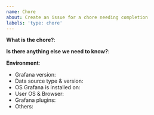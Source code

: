 ```yaml
---
name: Chore
about: Create an issue for a chore needing completion
labels: 'type: chore'
---
```


<!--
Please use this template to create your chore issue. You can use this template if you spot an out-of-date README, discover a misspelling, or happen upon a deeply nested 7-layer for-loop that could be better handled another way. Please use this template for your non-bug related fixes/updates/refactors.

- Questions should be posted to: https://community.grafana.com
- Use query inspector to troubleshoot issues: https://bit.ly/2XNF6YS
- How to record and attach gif: https://bit.ly/2Mi8T6K
-->

**What is the chore?**:

**Is there anything else we need to know?**:

**Environment**:
- Grafana version:
- Data source type & version:
- OS Grafana is installed on:
- User OS & Browser:
- Grafana plugins:
- Others:
